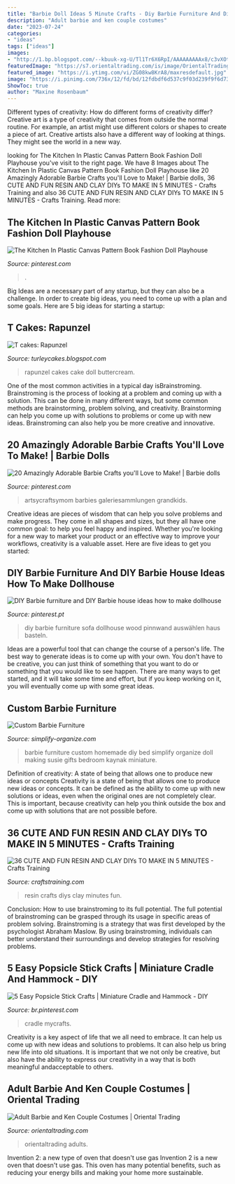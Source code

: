 ```yaml
---
title: "Barbie Doll Ideas 5 Minute Crafts - Diy Barbie Furniture And Diy Barbie House Ideas How To Make Dollhouse"
description: "Adult barbie and ken couple costumes"
date: "2023-07-24"
categories:
- "ideas"
tags: ["ideas"]
images:
- "http://1.bp.blogspot.com/--kbuuk-xg-U/Tl1Tr6X6RpI/AAAAAAAAAx8/c3vXOtJzRIQ/s1600/may-june2011%2B015.JPG"
featuredImage: "https://s7.orientaltrading.com/is/image/OrientalTrading/13971572?$PDP_VIEWER_IMAGE$"
featured_image: "https://i.ytimg.com/vi/ZG08kw8KrA8/maxresdefault.jpg"
image: "https://i.pinimg.com/736x/12/fd/bd/12fdbdf6d537c9f03d239f9f6d73b189--barbie-furniture-barbie-house.jpg"
ShowToc: true
author: "Maxine Rosenbaum"
---
```



Different types of creativity: How do different forms of creativity differ?
Creative art is a type of creativity that comes from outside the normal routine. For example, an artist might use different colors or shapes to create a piece of art. Creative artists also have a different way of looking at things. They might see the world in a new way.

	

		
looking for The Kitchen In Plastic Canvas Pattern Book Fashion Doll Playhouse you've visit to the right page. We have 8 Images about The Kitchen In Plastic Canvas Pattern Book Fashion Doll Playhouse like 20 Amazingly Adorable Barbie Crafts you&#039;ll Love to Make! | Barbie dolls, 36 CUTE AND FUN RESIN AND CLAY DIYs TO MAKE IN 5 MINUTES - Crafts Training and also 36 CUTE AND FUN RESIN AND CLAY DIYs TO MAKE IN 5 MINUTES - Crafts Training. Read more:
		
    
## The Kitchen In Plastic Canvas Pattern Book Fashion Doll Playhouse

<img loading=lazy src="https://i.pinimg.com/736x/12/fd/bd/12fdbdf6d537c9f03d239f9f6d73b189--barbie-furniture-barbie-house.jpg" onerror="this.onerror=null;this.src='https://tse3.mm.bing.net/th?id=OIP.i7xdaWmQbwZboM_CYbQ5CgHaKO&amp;pid=15.1';" alt="The Kitchen In Plastic Canvas Pattern Book Fashion Doll Playhouse">

_Source: pinterest.com_

>. 

	

Big Ideas are a necessary part of any startup, but they can also be a challenge. In order to create big ideas, you need to come up with a plan and some goals. Here are 5 big ideas for starting a startup: 

    
## T Cakes: Rapunzel

<img loading=lazy src="http://1.bp.blogspot.com/--kbuuk-xg-U/Tl1Tr6X6RpI/AAAAAAAAAx8/c3vXOtJzRIQ/s1600/may-june2011%2B015.JPG" onerror="this.onerror=null;this.src='https://tse1.mm.bing.net/th?id=OIP.hQixpi4ywKDCD8mlPDnyTgHaJ4&amp;pid=15.1';" alt="T cakes: Rapunzel">

_Source: turleycakes.blogspot.com_

>rapunzel cakes cake doll buttercream. 

	

One of the most common activities in a typical day isBrainstroming. Brainstroming is the process of looking at a problem and coming up with a solution. This can be done in many different ways, but some common methods are brainstorming, problem solving, and creativity. Brainstorming can help you come up with solutions to problems or come up with new ideas. Brainstroming can also help you be more creative and innovative.

    
## 20 Amazingly Adorable Barbie Crafts You&#039;ll Love To Make! | Barbie Dolls

<img loading=lazy src="https://i.pinimg.com/736x/bb/1e/fb/bb1efbd615e09f8e3c8e5a27d4555960.jpg" onerror="this.onerror=null;this.src='https://tse2.mm.bing.net/th?id=OIP.XYxqZZcY3upT-Tq9xALU0QHaKk&amp;pid=15.1';" alt="20 Amazingly Adorable Barbie Crafts you&#039;ll Love to Make! | Barbie dolls">

_Source: pinterest.com_

>artsycraftsymom barbies galeriesammlungen grandkids. 

	

Creative ideas are pieces of wisdom that can help you solve problems and make progress. They come in all shapes and sizes, but they all have one common goal: to help you feel happy and inspired. Whether you're looking for a new way to market your product or an effective way to improve your workflows, creativity is a valuable asset. Here are five ideas to get you started: 

    
## DIY Barbie Furniture And DIY Barbie House Ideas How To Make Dollhouse

<img loading=lazy src="https://i.pinimg.com/originals/1b/5e/52/1b5e52505971fdb120e3d4929d48d0ee.jpg" onerror="this.onerror=null;this.src='https://tse1.mm.bing.net/th?id=OIP.whU3Nx0onIgHF2A8feHtuwHaKH&amp;pid=15.1';" alt="DIY Barbie furniture and DIY Barbie house ideas how to make dollhouse">

_Source: pinterest.pt_

>diy barbie furniture sofa dollhouse wood pinnwand auswählen haus basteln. 

	

Ideas are a powerful tool that can change the course of a person's life. The best way to generate ideas is to come up with your own. You don't have to be creative, you can just think of something that you want to do or something that you would like to see happen. There are many ways to get started, and it will take some time and effort, but if you keep working on it, you will eventually come up with some great ideas.

    
## Custom Barbie Furniture

<img loading=lazy src="https://www.simplify-organize.com/wp-content/uploads/2012/12/Barbie-Furniture-0111.jpg" onerror="this.onerror=null;this.src='https://tse3.mm.bing.net/th?id=OIP.VMq93p_irelx_cOsIFOzHwHaFg&amp;pid=15.1';" alt="Custom Barbie Furniture">

_Source: simplify-organize.com_

>barbie furniture custom homemade diy bed simplify organize doll making susie gifts bedroom kaynak miniature. 

	

Definition of creativity: A state of being that allows one to produce new ideas or concepts
Creativity is a state of being that allows one to produce new ideas or concepts. It can be defined as the ability to come up with new solutions or ideas, even when the original ones are not completely clear. This is important, because creativity can help you think outside the box and come up with solutions that are not possible before.

    
## 36 CUTE AND FUN RESIN AND CLAY DIYs TO MAKE IN 5 MINUTES - Crafts Training

<img loading=lazy src="https://i.ytimg.com/vi/ZG08kw8KrA8/maxresdefault.jpg" onerror="this.onerror=null;this.src='https://tse2.mm.bing.net/th?id=OIP.Z9m3ozy72EPWE8bMZO4ytgHaEK&amp;pid=15.1';" alt="36 CUTE AND FUN RESIN AND CLAY DIYs TO MAKE IN 5 MINUTES - Crafts Training">

_Source: craftstraining.com_

>resin crafts diys clay minutes fun. 

	

Conclusion: How to use brainstroming to its full potential.
The full potential of brainstroming can be grasped through its usage in specific areas of problem solving. Brainstroming is a strategy that was first developed by the psychologist Abraham Maslow. By using brainstroming, individuals can better understand their surroundings and develop strategies for resolving problems.

    
## 5 Easy Popsicle Stick Crafts | Miniature Cradle And Hammock - DIY

<img loading=lazy src="https://i.pinimg.com/736x/35/c5/e2/35c5e2894669a797e50a71cff9119dd6.jpg" onerror="this.onerror=null;this.src='https://tse1.mm.bing.net/th?id=OIP.uwJW_wSY6JFK37PESUOSQAHaEK&amp;pid=15.1';" alt="5 Easy Popsicle Stick Crafts | Miniature Cradle and Hammock - DIY">

_Source: br.pinterest.com_

>cradle mycrafts. 

	

Creativity is a key aspect of life that we all need to embrace. It can help us come up with new ideas and solutions to problems. It can also help us bring new life into old situations. It is important that we not only be creative, but also have the ability to express our creativity in a way that is both meaningful andacceptable to others.

    
## Adult Barbie And Ken Couple Costumes | Oriental Trading

<img loading=lazy src="https://s7.orientaltrading.com/is/image/OrientalTrading/13971572?$PDP_VIEWER_IMAGE$" onerror="this.onerror=null;this.src='https://tse4.mm.bing.net/th?id=OIP.dhEqDPPywuKDbP9Ez2V2yAHaHa&amp;pid=15.1';" alt="Adult Barbie and Ken Couple Costumes | Oriental Trading">

_Source: orientaltrading.com_

>orientaltrading adults. 

	

Invention 2: a new type of oven that doesn't use gas
Invention 2 is a new oven that doesn't use gas. This oven has many potential benefits, such as reducing your energy bills and making your home more sustainable.

